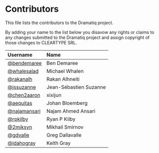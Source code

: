 # Contributors

This file lists the contributors to the Dramatiq project.

By adding your name to the list below you disavow any rights or claims
to any changes submitted to the Dramatiq project and assign copyright
of those changes to CLEARTYPE SRL.

| Username | Name |
| :------- | :--- |
| [@bendemaree](https://github.com/bendemaree) | Ben Demaree |
| [@whalesalad](https://github.com/whalesalad) | Michael Whalen |
| [@rakanalh](https://github.com/rakanalh) | Rakan Alhneiti |
| [@jssuzanne](https://github.com/jssuzanne) | Jean-Sébastien Suzanne |
| [@chen2aaron](https://github.com/chen2aaron) | xixijun |
| [@aequitas](https://github.com/aequitas) | Johan Bloemberg |
| [@najamansari](https://github.com/najamansari) | Najam Ahmed Ansari |
| [@rpkilby](https://github.com/rpkilby) | Ryan P Kilby |
| [@2miksyn](https://github.com/2miksyn) | Mikhail Smirnov |
| [@gdvalle](https://github.com/gdvalle) | Greg Dallavalle |
| [@idahogray](https://github.com/idahogray) | Keith Gray |

